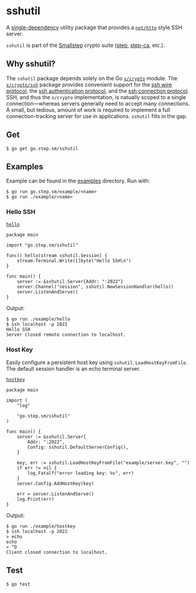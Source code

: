 # sshutil

A [single-dependency][gomod] utility package that provides a [`net/http`][net-http] style SSH server.

`sshutil` is part of the [Smallstep][smallstep] crypto suite ([step][], [step-ca][], etc.).

[gomod]: https://github.com/smallstep/sshutil/blob/master/go.mod
[net-http]: https://golang.org/pkg/net/http/
[smallstep]: https://smallstep.com/docs
[step]: https://github.com/smallstep/cli
[step-ca]: https://github.com/smallstep/certificates

## Why sshutil?

The `sshutil` package depends solely on the Go [`x/crypto`][crypto] module.
The [`x/crypto/ssh`][crypto-ssh] package provides convenient support for the [ssh wire protocol][rfc4253], the [ssh authentication protocol][rfc4252], and the [ssh connection protocol][rfc4254].
SSH, and thus the `x/crypto` implementation, is natually scoped to a single connection—whereas servers generally need to accept many connections.
A small, but tedious, amount of work is required to implement a full connection-tracking server for use in applications.
`sshutil` fills in the gap.

[crypto]: https://pkg.go.dev/golang.org/x/crypto
[crypto-ssh]: https://pkg.go.dev/golang.org/x/crypto/ssh
[rfc4252]: https://tools.ietf.org/html/rfc4252
[rfc4253]: https://tools.ietf.org/html/rfc4253
[rfc4254]: https://tools.ietf.org/html/rfc4254

## Get

```
$ go get go.step.sm/sshutil
```

## Examples

Example can be found in the [examples][] directory.
Run with:

```
$ go run go.step.sm/example/<name>
$ go run ./example/<name>
```

[examples]: https://github.com/smallstep/sshutil/tree/master/example


### Hello SSH

[`hello`](https://github.com/smallstep/sshutil/tree/master/example/hello/main.go)

```golang
package main

import "go.step.sm/sshutil"

func() hello(stream sshutil.Session) {
	stream.Terminal.Write([]byte("Hello SSH\n")
}

func main() {
	server := &sshutil.Server{Addr: ":2022"}
	server.Channel("session", sshutil.NewSessionHandler(hello))
	server.ListenAndServe()
}
```

Output:
```
$ go run ./example/hello
$ ssh localhost -p 2022
Hello SSH
Server closed remote connection to localhost.
```

### Host Key

Easily configure a persistent host key using `sshutil.LoadHostKeyFromFile`.
The default session handler is an echo terminal server.

[`hostkey`](https://github.com/smallstep/sshutil/tree/master/example/hostkey/main.go)

```golang
package main

import (
	"log"

	"go.step.sm/sshutil"
)

func main() {
	server := &sshutil.Server{
		Addr: ":2022",
		Config: sshutil.DefaultServerConfig(),
	}

	key, err := sshutil.LoadHostKeyFromFile("example/server.key", "")
	if err != nil {
		log.Fatalf("error loading key: %v", err)
	}
	server.Config.AddHostKey(key)

	err = server.ListenAndServe()
	log.Print(err)
}
```

Output:
```
$ go run ./example/hostkey
$ ssh localhost -p 2022
> echo
echo
> ^D
Client closed connection to localhost.
```

## Test

```
$ go test
```

